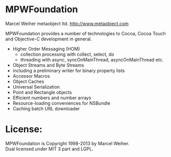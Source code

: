 
MPWFoundation
=============

Marcel Weiher
metaobject ltd.
http://www.metaobject.com


MPWFoundation provides a number of technologies to Cocoa, Cocoa Touch
and Objective-C development in general.

 - Higher Order Messaging (HOM)
    - collection processing with collect, select, do
    - threading with async, syncOnMainThread, asyncOnMainThread etc.
 - Object Streams and Byte Streams
  - including a preliminary writer for binary property lists
 - Accessor Macros
 - Object Caches
 - Universal Serialization
 - Point and Rectangle objects
 - Efficient numbers and number arrays
 - Resource-loading conveniences for NSBundle
 - Caching batch URL downloader


# License:

MPWFoundation is Copyright 1998-2013 by Marcel Weiher.  
Dual licensed under MIT  3 part and LGPL.
